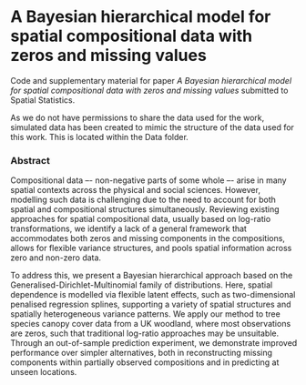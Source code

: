 # A Bayesian hierarchical model for spatial compositional data with zeros and missing values #

Code and supplementary material for paper *A Bayesian hierarchical model for spatial compositional data with zeros and missing values* submitted to Spatial Statistics.

As we do not have permissions to share the data used for the work, simulated data has been created to mimic the structure of the data used for this work. This is located within the Data folder.

### Abstract

Compositional data –- non-negative parts of some whole –- arise in many spatial contexts across the physical and social sciences. However, modelling such data is challenging due to the need to account for both spatial and compositional structures simultaneously. Reviewing existing approaches for spatial compositional data, usually based on log-ratio transformations, we identify a lack of a general framework that accommodates both zeros and missing components in the compositions, allows for flexible variance structures, and pools spatial information across zero and non-zero data. 

To address this, we present a Bayesian hierarchical approach based on the Generalised-Dirichlet-Multinomial family of distributions. Here, spatial dependence is modelled via flexible latent effects, such as two-dimensional penalised regression splines, supporting a variety of spatial structures and spatially heterogeneous variance patterns. We apply our method to tree species canopy cover data from a UK woodland, where most observations are zeros, such that traditional log-ratio approaches may be unsuitable. Through an out-of-sample prediction experiment, we demonstrate improved performance over simpler alternatives, both in reconstructing missing components within partially observed compositions and in predicting at unseen locations.
